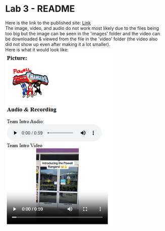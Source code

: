 # Lab 3 - README
Here is the link to the published site: [Link](https://skn0012.github.io/CSE110_Lab2/)
<br> The image, video, and audio do not work most likely due to the files being too big but the image can be seen in the 'images' folder and the video can be downloaded & viewed from the file in the 'video' folder (the video also did not show up even after making it a lot smaller).
<br> Here is what it would look like: 
<br> ![photo](images/image-audio-video.PNG)
